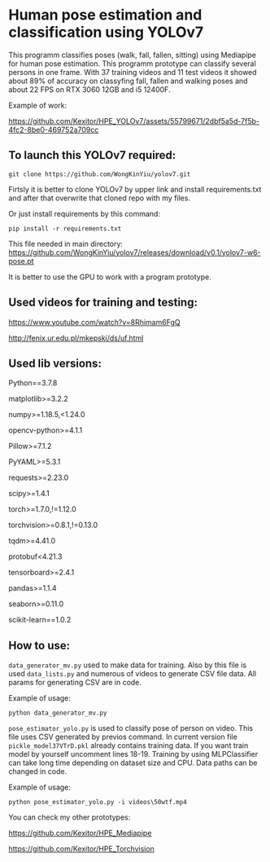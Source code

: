 # Human pose estimation and classification using YOLOv7

This programm classifies poses (walk, fall, fallen, sitting) using Mediapipe for human pose estimation. This programm prototype can classify several persons in one frame. With 37 training videos and 11 test videos it showed about 89% of accuracy on classyfing fall, fallen and walking poses and about 22 FPS on RTX 3060 12GB and i5 12400F.

Example of work: 



https://github.com/Kexitor/HPE_YOLOv7/assets/55799671/2dbf5a5d-7f5b-4fc2-8be0-469752a709cc



## To launch this YOLOv7 required:
```
git clone https://github.com/WongKinYiu/yolov7.git
```

Firtsly it is better to clone YOLOv7 by upper link and install requirements.txt and after that overwrite that cloned repo with my files.

Or just install requirements by this command:

```
pip install -r requirements.txt
```

This file needed in main directory: https://github.com/WongKinYiu/yolov7/releases/download/v0.1/yolov7-w6-pose.pt

It is better to use the GPU to work with a program prototype.

## Used videos for training and testing:

https://www.youtube.com/watch?v=8Rhimam6FgQ

http://fenix.ur.edu.pl/mkepski/ds/uf.html

## Used lib versions:

Python==3.7.8

matplotlib>=3.2.2

numpy>=1.18.5,<1.24.0

opencv-python>=4.1.1

Pillow>=7.1.2

PyYAML>=5.3.1

requests>=2.23.0

scipy>=1.4.1

torch>=1.7.0,!=1.12.0

torchvision>=0.8.1,!=0.13.0

tqdm>=4.41.0

protobuf<4.21.3

tensorboard>=2.4.1

pandas>=1.1.4

seaborn>=0.11.0

scikit-learn==1.0.2



## How to use:

`data_generator_mv.py` used to make data for training. Also by this file is used `data_lists.py` and numerous of videos to generate CSV file data. All params for generating CSV are in code.


Example of usage:
```
python data_generator_mv.py
```
`pose_estimator_yolo.py` is used to classify pose of person on video. This file uses CSV generated by previos command. In current version file `pickle_model37VTrD.pkl` already contains training data. If you want train model by yourself uncomment lines 18-19. Training by using MLPClassifier can take long time depending on dataset size and CPU. Data paths can be changed in code.

Example of usage:
```
python pose_estimator_yolo.py -i videos\50wtf.mp4
```


You can check my other prototypes: 

https://github.com/Kexitor/HPE_Mediapipe

https://github.com/Kexitor/HPE_Torchvision


